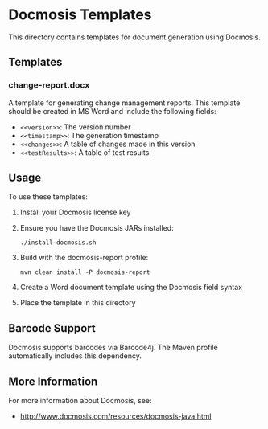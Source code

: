 <!-- 
Copyright (c) 2025 [Eric C. Mumford (@heymumford)](https://github.com/heymumford), Gemini Deep Research, Claude 3.7.
-->

# Docmosis Templates

This directory contains templates for document generation using Docmosis.

## Templates

### change-report.docx

A template for generating change management reports. This template should be created in MS Word and include the following fields:

- `<<version>>`: The version number
- `<<timestamp>>`: The generation timestamp
- `<<changes>>`: A table of changes made in this version
- `<<testResults>>`: A table of test results

## Usage

To use these templates:

1. Install your Docmosis license key
2. Ensure you have the Docmosis JARs installed:

   ```
   ./install-docmosis.sh
   ```
3. Build with the docmosis-report profile:

   ```
   mvn clean install -P docmosis-report
   ```
4. Create a Word document template using the Docmosis field syntax
5. Place the template in this directory

## Barcode Support

Docmosis supports barcodes via Barcode4j. The Maven profile automatically includes this dependency.

## More Information

For more information about Docmosis, see:
- http://www.docmosis.com/resources/docmosis-java.html
